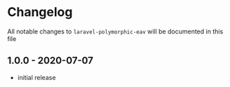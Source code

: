 # Changelog

All notable changes to `laravel-polymorphic-eav` will be documented in this file

## 1.0.0 - 2020-07-07

- initial release
